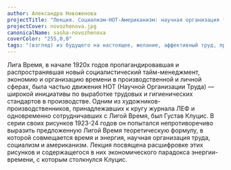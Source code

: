 ```yaml
---
author: Александра Новоженова
projectTitle: "Лекция. Социализм-НОТ-Американизм: научная организация труда и работа Густава Клуциса для журнала «Время»"
projectCover: novozhenova.jpg
canonicalName: sasha-novozhenova
coverColor: "255,0,0"
tags: "(взгляд) из будущего на настоящее, желание, аффективный труд, практики самих себя, производственная драма, все всем, джой ускорение, протоколы самоорганизации, спекулятивный синтез, ритм, повторение, совпадание"
---
```

Лига Время, в начале 1920х годов пропагандировавшая и распространявшая новый социалистический тайм-менеджмент, экономию и организацию времени в производственной и личной сферах, была частью движения НОТ (Научной Организации Труда) — широкой инициативы по выработке трудовых и гигиенических стандартов в производстве.
Одним из художников-производственников, принадлежавших к кругу журнала ЛЕФ и одновременно сотрудничавших с Лигой Время, был Густав Клуцис. В серии своих рисунков 1923-24 годов он попытался непротиворечиво выразить предложенную Лигой Время теоретическую формулу, в которой совмещается время и энергия, научная организация труда, социализм и американизм. Лекция посвящена расшифровке этих рисунков и содержащегося в них экономического парадокса энергии-времени, с которым столкнулся Клуцис.
